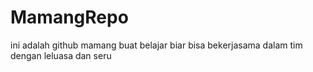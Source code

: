 # MamangRepo
ini adalah github mamang buat belajar biar bisa bekerjasama dalam tim dengan leluasa dan seru
